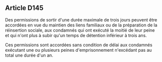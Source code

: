Article D145
----
Des permissions de sortir d'une durée maximale de trois jours peuvent être
accordées en vue du maintien des liens familiaux ou de la préparation de la
réinsertion sociale, aux condamnés qui ont exécuté la moitié de leur peine et
qui n'ont plus à subir qu'un temps de détention inférieur à trois ans.

Ces permissions sont accordées sans condition de délai aux condamnés exécutant
une ou plusieurs peines d'emprisonnement n'excédant pas au total une durée d'un
an.
